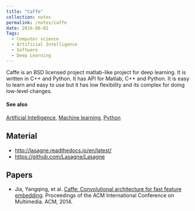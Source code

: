 ```yaml
---
title: "Caffe"
collection: notes
permalink: /notes/caffe
date: 2016-06-01
Tags:
  - Computer science
  - Artificial Intelligence
  - Software
  - Deep Learning
---
```


Caffe is an BSD licensed project matlab-like project for deep learning. It is written in C++ and Python. It has API for Matlab, C++ and Python.
It is easy to learn and easy to use but it has low flexibility and its complex for doing low-level changes.


#### See also
[Artificial Intelligence](/notes/artificial_intelligence), [Machine learning](/notes/machine_learning), [Python](/notes/python)


## Material
* http://lasagne.readthedocs.io/en/latest/
* https://github.com/Lasagne/Lasagne


## Papers
* Jia, Yangqing, et al. [Caffe: Convolutional architecture for fast feature embedding](http://arxiv.org/pdf/1408.5093). Proceedings of the ACM International Conference on Multimedia. ACM, 2014.




